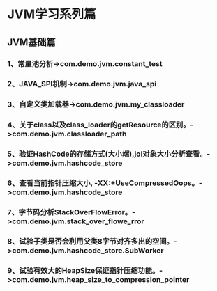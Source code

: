 # JVM学习系列篇

## JVM基础篇
### 1、常量池分析->com.demo.jvm.constant_test
### 2、JAVA_SPI机制->com.demo.jvm.java_spi
### 3、自定义类加载器->com.demo.jvm.my_classloader
### 4、关于class以及class_loader的getResource的区别。->com.demo.jvm.classloader_path
### 5、验证HashCode的存储方式(大小端),jol对象大小分析查看。->com.demo.jvm.hashcode_store
### 6、查看当前指针压缩大小, -XX:+UseCompressedOops。->com.demo.jvm.hashcode_store
### 7、字节码分析StackOverFlowError。->com.demo.jvm.stack_over_flowe_rror
### 8、试验子类是否会利用父类8字节对齐多出的空间。->com.demo.jvm.hashcode_store.SubWorker
### 9、试验有效大的HeapSize保证指针压缩功能。->com.demo.jvm.heap_size_to_compression_pointer
